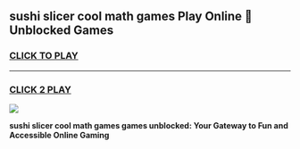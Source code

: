 
## sushi slicer cool math games Play Online 👋 Unblocked Games
<h3>
<a href="https://news.freeplayer.one?title=sushi_slicer_cool_math_games&ref=17CMG">CLICK TO PLAY</a></h3>
<hr>

<h3>
<a href="https://news.freeplayer.one?title=sushi_slicer_cool_math_games&ref=17CMG">CLICK 2 PLAY</a>
  
</h3>

<a href="https://news.freeplayer.one?title=sushi_slicer_cool_math_games&ref=17CMG/"><img src="https://clearcache.store/games.png"></a>


**sushi slicer cool math games games unblocked: Your Gateway to Fun and Accessible Online Gaming**
